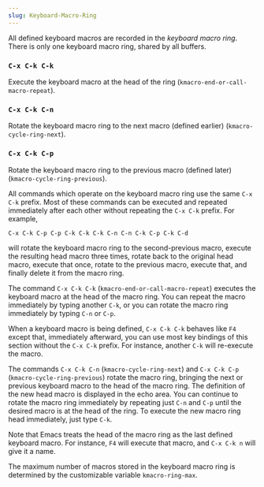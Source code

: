 ```yaml
---
slug: Keyboard-Macro-Ring
---
```


All defined keyboard macros are recorded in the *keyboard macro ring*. There is only one keyboard macro ring, shared by all buffers.

### `C-x C-k C-k`

Execute the keyboard macro at the head of the ring (`kmacro-end-or-call-macro-repeat`).

### `C-x C-k C-n`

Rotate the keyboard macro ring to the next macro (defined earlier) (`kmacro-cycle-ring-next`).

### `C-x C-k C-p`

Rotate the keyboard macro ring to the previous macro (defined later) (`kmacro-cycle-ring-previous`).

All commands which operate on the keyboard macro ring use the same `C-x C-k` prefix. Most of these commands can be executed and repeated immediately after each other without repeating the `C-x C-k` prefix. For example,

```lisp
C-x C-k C-p C-p C-k C-k C-k C-n C-n C-k C-p C-k C-d
```

will rotate the keyboard macro ring to the second-previous macro, execute the resulting head macro three times, rotate back to the original head macro, execute that once, rotate to the previous macro, execute that, and finally delete it from the macro ring.

The command `C-x C-k C-k` (`kmacro-end-or-call-macro-repeat`) executes the keyboard macro at the head of the macro ring. You can repeat the macro immediately by typing another `C-k`, or you can rotate the macro ring immediately by typing `C-n` or `C-p`.

When a keyboard macro is being defined, `C-x C-k C-k` behaves like `F4` except that, immediately afterward, you can use most key bindings of this section without the `C-x C-k` prefix. For instance, another `C-k` will re-execute the macro.

The commands `C-x C-k C-n` (`kmacro-cycle-ring-next`) and `C-x C-k C-p` (`kmacro-cycle-ring-previous`) rotate the macro ring, bringing the next or previous keyboard macro to the head of the macro ring. The definition of the new head macro is displayed in the echo area. You can continue to rotate the macro ring immediately by repeating just `C-n` and `C-p` until the desired macro is at the head of the ring. To execute the new macro ring head immediately, just type `C-k`.

Note that Emacs treats the head of the macro ring as the last defined keyboard macro. For instance, `F4` will execute that macro, and `C-x C-k n` will give it a name.

The maximum number of macros stored in the keyboard macro ring is determined by the customizable variable `kmacro-ring-max`.
